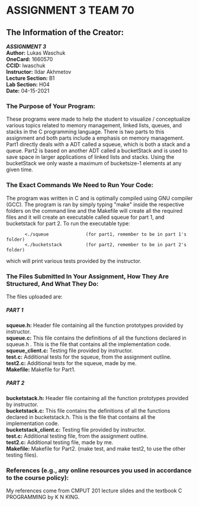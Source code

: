 # ASSIGNMENT 3 TEAM 70
## The Information of the Creator:

***ASSIGNMENT 3***                                                           
  **Author:** Lukas Waschuk   
  **OneCard:** 1660570           
  **CCID:** lwaschuk   
  **Instructor:** Ildar Akhmetov                 
  **Lecture Section:** B1   
  **Lab Section:** H04    
  **Date:** 04-15-2021                           

### The Purpose of Your Program:
These programs were made to help the student to visualize / conceptualize various topics related to memory management, linked lists, queues, and stacks in the C programming language. There is two parts to this assignment and both parts include a emphasis on memory management. Part1 directly deals with a ADT called a squeue, which is both a stack and a queue. Part2 is based on another ADT called a bucketStack and is used to save space in larger applications of linked lists and stacks. Using the bucketStack we only waste a maximum of bucketsize-1 elements at any given time.

### The Exact Commands We Need to Run Your Code:
The program was written in C and is optimally compiled using GNU compiler (GCC). The program is ran by simply typing "make" inside the respective folders on the command line and the Makefile will create all the required files and it will create an executable called squeue for part 1, and bucketstack for part 2. To run the executable type:  


           <./squeue              (for part1, remember to be in part 1's folder)
           <./bucketstack         (for part2, remember to be in part 2's folder)



which will print various tests provided by the instructor.   


### The Files Submitted In Your Assignment, How They Are Structured, And What They Do:
The files uploaded are:    
##### PART 1  
**squeue.h:** Header file containing all the function prototypes provided by instructor.  
**squeue.c:** This file contains the definitions of all the functions declared in squeue.h . This is the file that contains all the implementation code.   
**squeue_client.c:** Testing file provided by instructor.  
**test.c:** Additional tests for the squeue, from the assignment outline.  
**test2.c:** Additional tests for the squeue, made by me.  
**Makefile:** Makefile for Part1.   

##### PART 2   
**bucketstack.h:** Header file containing all the function prototypes provided by instructor.  
**bucketstack.c:** This file contains the definitions of all the functions declared in bucketstack.h. This is the file that contains all the implementation code.  
**bucketstack_client.c:** Testing file provided by instructor.    
**test.c:** Additional testing file, from the assignment outline.   
**test2.c:** Additional testing file, made by me.    
**Makefile:** Makefile for Part2. (make test, and make test2, to use the other testing files).    

### References (e.g., any online resources you used in accordance to the course policy):
My references come from CMPUT 201 lecture slides and the textbook C PROGRAMMING by K N KING.